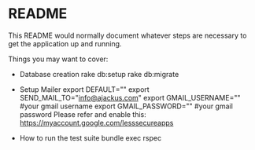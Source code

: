 # README

This README would normally document whatever steps are necessary to get the
application up and running.

Things you may want to cover:

* Database creation
  rake db:setup
  rake db:migrate
  
* Setup Mailer
  export DEFAULT=""
  export SEND_MAIL_TO="info@ajackus.com"
  export GMAIL_USERNAME=""  #your gmail username
  export GMAIL_PASSWORD=""  #your gmail password
  Please refer and enable this: https://myaccount.google.com/lesssecureapps

* How to run the test suite
  bundle exec rspec
